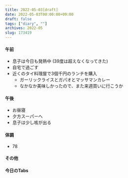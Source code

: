 ```yaml
---
title: 2022-05-03[draft]
date: 2022-05-03T00:00:00+09:00
draft: false
tags: ["diary", ""]
archives: 2022-05
slug: 173419
---
```

#### 午前
- 息子は今日も発熱中 (39度は超えなくなってきた)
- 自宅で過ごす
- 近くのタイ料理屋で3個千円のランチを購入
  - ガーリックライスとガパオとマッサマンカレー
  - なかなか美味しかったので、また来週買いに行こうか
#### 午後
- お昼寝
- 夕方スーパーへ
- 息子は少し咳が出る
#### 体調
- 78
#### その他
#### 今日のTabs